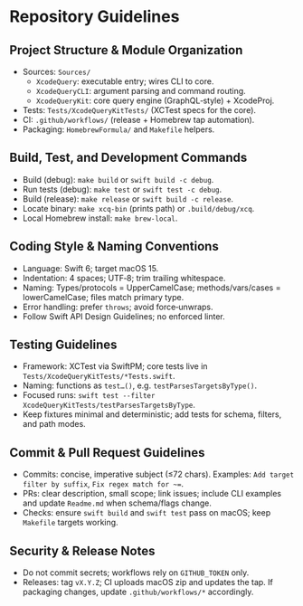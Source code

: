 # Repository Guidelines

## Project Structure & Module Organization
- Sources: `Sources/`
  - `XcodeQuery`: executable entry; wires CLI to core.
  - `XcodeQueryCLI`: argument parsing and command routing.
  - `XcodeQueryKit`: core query engine (GraphQL‑style) + XcodeProj.
- Tests: `Tests/XcodeQueryKitTests/` (XCTest specs for the core).
- CI: `.github/workflows/` (release + Homebrew tap automation).
- Packaging: `HomebrewFormula/` and `Makefile` helpers.

## Build, Test, and Development Commands
- Build (debug): `make build` or `swift build -c debug`.
- Run tests (debug): `make test` or `swift test -c debug`.
- Build (release): `make release` or `swift build -c release`.
- Locate binary: `make xcq-bin` (prints path) or `.build/debug/xcq`.
- Local Homebrew install: `make brew-local`.

## Coding Style & Naming Conventions
- Language: Swift 6; target macOS 15.
- Indentation: 4 spaces; UTF‑8; trim trailing whitespace.
- Naming: Types/protocols = UpperCamelCase; methods/vars/cases = lowerCamelCase; files match primary type.
- Error handling: prefer `throws`; avoid force‑unwraps.
- Follow Swift API Design Guidelines; no enforced linter.

## Testing Guidelines
- Framework: XCTest via SwiftPM; core tests live in `Tests/XcodeQueryKitTests/*Tests.swift`.
- Naming: functions as `test…()`, e.g. `testParsesTargetsByType()`.
- Focused runs: `swift test --filter XcodeQueryKitTests/testParsesTargetsByType`.
- Keep fixtures minimal and deterministic; add tests for schema, filters, and path modes.

## Commit & Pull Request Guidelines
- Commits: concise, imperative subject (≤72 chars). Examples: `Add target filter by suffix`, `Fix regex match for ~=`.
- PRs: clear description, small scope; link issues; include CLI examples and update `Readme.md` when schema/flags change.
- Checks: ensure `swift build` and `swift test` pass on macOS; keep `Makefile` targets working.

## Security & Release Notes
- Do not commit secrets; workflows rely on `GITHUB_TOKEN` only.
- Releases: tag `vX.Y.Z`; CI uploads macOS zip and updates the tap. If packaging changes, update `.github/workflows/*` accordingly.

